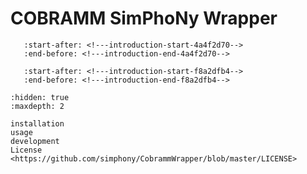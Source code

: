 # COBRAMM SimPhoNy Wrapper

```{include} ../README.md
   :start-after: <!---introduction-start-4a4f2d70-->
   :end-before: <!---introduction-end-4a4f2d70-->
```

```{include} ../README.md
   :start-after: <!---introduction-start-f8a2dfb4-->
   :end-before: <!---introduction-end-f8a2dfb4-->
```

```{toctree}
:hidden: true
:maxdepth: 2

installation
usage
development
License <https://github.com/simphony/CobrammWrapper/blob/master/LICENSE>
```
